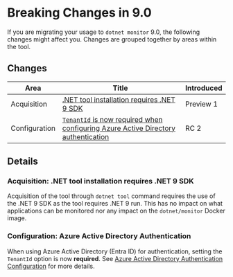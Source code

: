 # Breaking Changes in 9.0

If you are migrating your usage to `dotnet monitor` 9.0, the following changes might affect you. Changes are grouped together by areas within the tool.

## Changes

| Area | Title | Introduced |
|--|--|--|
| Acquisition | [.NET tool installation requires .NET 9 SDK](#acquisition-net-tool-installation-requires-net-9-sdk) | Preview 1 |
| Configuration | [`TenantId` is now required when configuring Azure Active Directory authentication](#configuration-azure-active-directory-authentication) | RC 2 |

## Details

### Acquisition: .NET tool installation requires .NET 9 SDK

Acquisition of the tool through `dotnet tool` command requires the use of the .NET 9 SDK as the tool requires .NET 9 run. This has no impact on what applications can be monitored nor any impact on the `dotnet/monitor` Docker image.

### Configuration: Azure Active Directory Authentication

When using Azure Active Directory (Entra ID) for authentication, setting the `TenantId` option is now **required**. See [Azure Active Directory Authentication Configuration](../../configuration/azure-ad-authentication-configuration.md#configuration-options) for more details.
